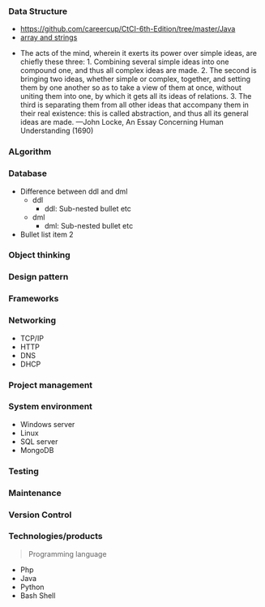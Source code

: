 <!-- https://github.com/tchapi/markdown-cheatsheet/blob/master/README.md -->
<!-- Stop and KEY CONCEPY and WHY level-->
### Data Structure
 - https://github.com/careercup/CtCI-6th-Edition/tree/master/Java
 - [array and strings](https://github.com/careercup/CtCI-6th-Edition/tree/master/Java/Ch%2001.%20Arrays%20and%20Strings)
 * The acts of the mind, wherein it exerts its power over simple ideas,
are chiefly these three: 1. Combining several simple ideas into one
compound one, and thus all complex ideas are made. 2. The second
is bringing two ideas, whether simple or complex, together,
and setting them by one another so as to take a view of them at
once, without uniting them into one, by which it gets all its ideas of
relations. 3. The third is separating them from all other ideas that
accompany them in their real existence: this is called abstraction,
and thus all its general ideas are made.
—John Locke, An Essay Concerning Human Understanding (1690)
### ALgorithm
### Database

* Difference between ddl and dml
    * ddl
        * ddl: Sub-nested bullet etc
    * dml
        * dml: Sub-nested bullet etc
* Bullet list item 2
### Object thinking
### Design pattern
### Frameworks
### Networking
- TCP/IP
- HTTP
- DNS
- DHCP
### Project management
### System environment
- Windows server
- Linux
- SQL server
- MongoDB
### Testing
### Maintenance
### Version Control
### Technologies/products
> Programming language
- Php
- Java
- Python
- Bash Shell
